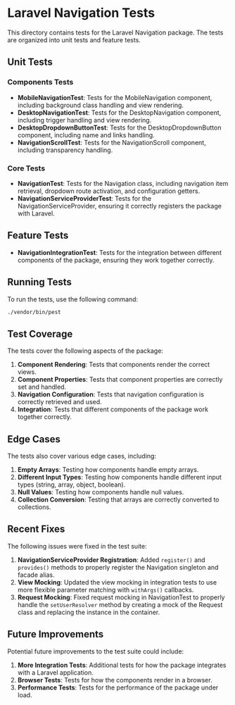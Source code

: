 # Laravel Navigation Tests

This directory contains tests for the Laravel Navigation package. The tests are organized into unit tests and feature tests.

## Unit Tests

### Components Tests

- **MobileNavigationTest**: Tests for the MobileNavigation component, including background class handling and view rendering.
- **DesktopNavigationTest**: Tests for the DesktopNavigation component, including trigger handling and view rendering.
- **DesktopDropdownButtonTest**: Tests for the DesktopDropdownButton component, including name and links handling.
- **NavigationScrollTest**: Tests for the NavigationScroll component, including transparency handling.

### Core Tests

- **NavigationTest**: Tests for the Navigation class, including navigation item retrieval, dropdown route activation, and configuration getters.
- **NavigationServiceProviderTest**: Tests for the NavigationServiceProvider, ensuring it correctly registers the package with Laravel.

## Feature Tests

- **NavigationIntegrationTest**: Tests for the integration between different components of the package, ensuring they work together correctly.

## Running Tests

To run the tests, use the following command:

```bash
./vendor/bin/pest
```

## Test Coverage

The tests cover the following aspects of the package:

1. **Component Rendering**: Tests that components render the correct views.
2. **Component Properties**: Tests that component properties are correctly set and handled.
3. **Navigation Configuration**: Tests that navigation configuration is correctly retrieved and used.
4. **Integration**: Tests that different components of the package work together correctly.

## Edge Cases

The tests also cover various edge cases, including:

1. **Empty Arrays**: Testing how components handle empty arrays.
2. **Different Input Types**: Testing how components handle different input types (string, array, object, boolean).
3. **Null Values**: Testing how components handle null values.
4. **Collection Conversion**: Testing that arrays are correctly converted to collections.

## Recent Fixes

The following issues were fixed in the test suite:

1. **NavigationServiceProvider Registration**: Added `register()` and `provides()` methods to properly register the Navigation singleton and facade alias.
2. **View Mocking**: Updated the view mocking in integration tests to use more flexible parameter matching with `withArgs()` callbacks.
3. **Request Mocking**: Fixed request mocking in NavigationTest to properly handle the `setUserResolver` method by creating a mock of the Request class and replacing the instance in the container.

## Future Improvements

Potential future improvements to the test suite could include:

1. **More Integration Tests**: Additional tests for how the package integrates with a Laravel application.
2. **Browser Tests**: Tests for how the components render in a browser.
3. **Performance Tests**: Tests for the performance of the package under load.
